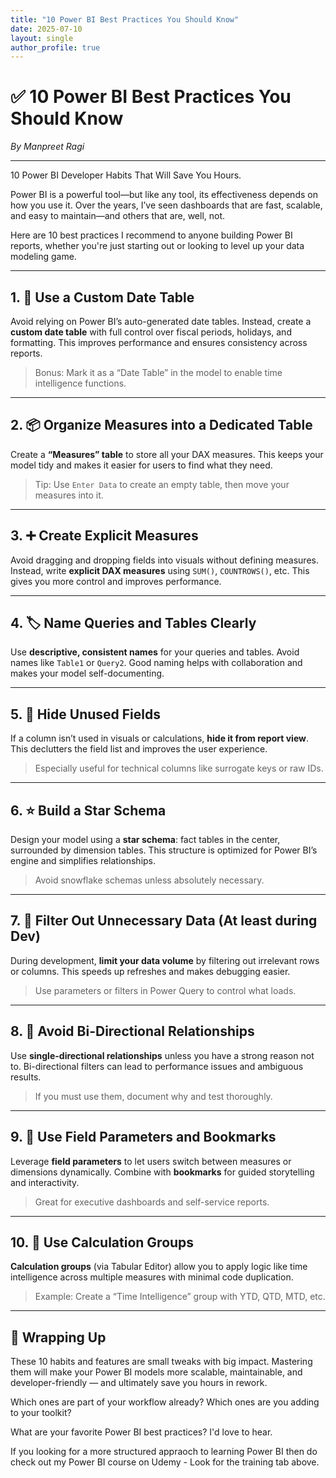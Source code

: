 ```yaml
---
title: "10 Power BI Best Practices You Should Know"
date: 2025-07-10
layout: single
author_profile: true
---
```


# ✅ 10 Power BI Best Practices You Should Know

*By Manpreet Ragi*

---

10 Power BI Developer Habits That Will Save You Hours.

Power BI is a powerful tool—but like any tool, its effectiveness depends on how you use it. Over the years, I’ve seen dashboards that are fast, scalable, and easy to maintain—and others that are, well, not.

Here are 10 best practices I recommend to anyone building Power BI reports, whether you're just starting out or looking to level up your data modeling game.

---

## 1. 📅 Use a Custom Date Table

Avoid relying on Power BI’s auto-generated date tables. Instead, create a **custom date table** with full control over fiscal periods, holidays, and formatting. This improves performance and ensures consistency across reports.

> Bonus: Mark it as a “Date Table” in the model to enable time intelligence functions.

---

## 2. 📦 Organize Measures into a Dedicated Table

Create a **“Measures” table** to store all your DAX measures. This keeps your model tidy and makes it easier for users to find what they need.

> Tip: Use `Enter Data` to create an empty table, then move your measures into it.

---

## 3. ➕ Create Explicit Measures

Avoid dragging and dropping fields into visuals without defining measures. Instead, write **explicit DAX measures** using `SUM()`, `COUNTROWS()`, etc. This gives you more control and improves performance.

---

## 4. 🏷️ Name Queries and Tables Clearly

Use **descriptive, consistent names** for your queries and tables. Avoid names like `Table1` or `Query2`. Good naming helps with collaboration and makes your model self-documenting.

---

## 5. 🧹 Hide Unused Fields

If a column isn’t used in visuals or calculations, **hide it from report view**. This declutters the field list and improves the user experience.

> Especially useful for technical columns like surrogate keys or raw IDs.

---

## 6. ⭐ Build a Star Schema

Design your model using a **star schema**: fact tables in the center, surrounded by dimension tables. This structure is optimized for Power BI’s engine and simplifies relationships.

> Avoid snowflake schemas unless absolutely necessary.

---

## 7. 🧽 Filter Out Unnecessary Data (At least during Dev)

During development, **limit your data volume** by filtering out irrelevant rows or columns. This speeds up refreshes and makes debugging easier.

> Use parameters or filters in Power Query to control what loads.

---

## 8. 🚫 Avoid Bi-Directional Relationships

Use **single-directional relationships** unless you have a strong reason not to. Bi-directional filters can lead to performance issues and ambiguous results.

> If you must use them, document why and test thoroughly.

---

## 9. 🧭 Use Field Parameters and Bookmarks

Leverage **field parameters** to let users switch between measures or dimensions dynamically. Combine with **bookmarks** for guided storytelling and interactivity.

> Great for executive dashboards and self-service reports.

---

## 10. 🧮 Use Calculation Groups

**Calculation groups** (via Tabular Editor) allow you to apply logic like time intelligence across multiple measures with minimal code duplication.

> Example: Create a “Time Intelligence” group with YTD, QTD, MTD, etc.

---

## 🎯 Wrapping Up

These 10 habits and features are small tweaks with big impact. Mastering them will make your Power BI models more scalable, maintainable, and developer-friendly — and ultimately save you hours in rework.

Which ones are part of your workflow already?
Which ones are you adding to your toolkit?

What are your favorite Power BI best practices? I'd love to hear.

If you looking for a more structured appraoch to learning Power BI then do check out my Power BI course on Udemy - Look for the training tab above.

